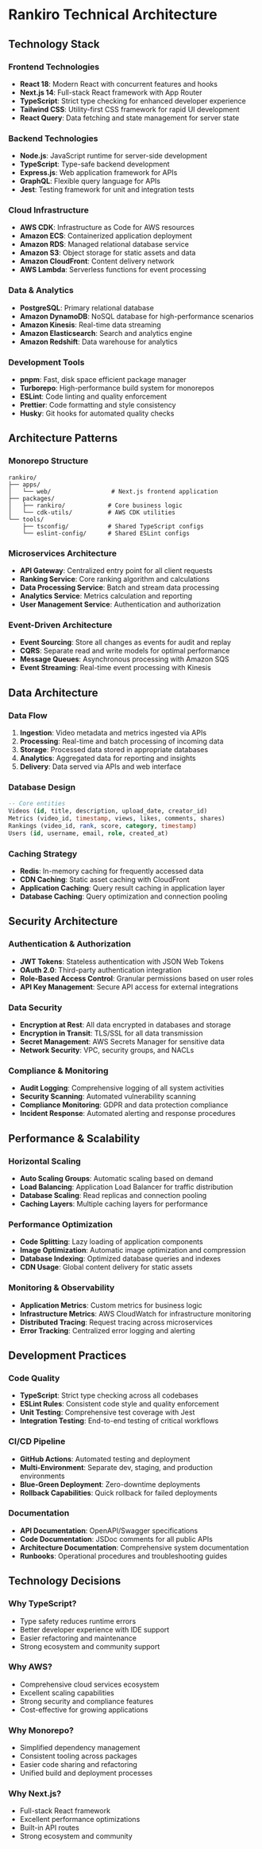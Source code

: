 # Rankiro Technical Architecture

## Technology Stack

### Frontend Technologies
- **React 18**: Modern React with concurrent features and hooks
- **Next.js 14**: Full-stack React framework with App Router
- **TypeScript**: Strict type checking for enhanced developer experience
- **Tailwind CSS**: Utility-first CSS framework for rapid UI development
- **React Query**: Data fetching and state management for server state

### Backend Technologies
- **Node.js**: JavaScript runtime for server-side development
- **TypeScript**: Type-safe backend development
- **Express.js**: Web application framework for APIs
- **GraphQL**: Flexible query language for APIs
- **Jest**: Testing framework for unit and integration tests

### Cloud Infrastructure
- **AWS CDK**: Infrastructure as Code for AWS resources
- **Amazon ECS**: Containerized application deployment
- **Amazon RDS**: Managed relational database service
- **Amazon S3**: Object storage for static assets and data
- **Amazon CloudFront**: Content delivery network
- **AWS Lambda**: Serverless functions for event processing

### Data & Analytics
- **PostgreSQL**: Primary relational database
- **Amazon DynamoDB**: NoSQL database for high-performance scenarios
- **Amazon Kinesis**: Real-time data streaming
- **Amazon Elasticsearch**: Search and analytics engine
- **Amazon Redshift**: Data warehouse for analytics

### Development Tools
- **pnpm**: Fast, disk space efficient package manager
- **Turborepo**: High-performance build system for monorepos
- **ESLint**: Code linting and quality enforcement
- **Prettier**: Code formatting and style consistency
- **Husky**: Git hooks for automated quality checks

## Architecture Patterns

### Monorepo Structure
```
rankiro/
├── apps/
│   └── web/                 # Next.js frontend application
├── packages/
│   ├── rankiro/            # Core business logic
│   └── cdk-utils/          # AWS CDK utilities
└── tools/
    ├── tsconfig/           # Shared TypeScript configs
    └── eslint-config/      # Shared ESLint configs
```

### Microservices Architecture
- **API Gateway**: Centralized entry point for all client requests
- **Ranking Service**: Core ranking algorithm and calculations
- **Data Processing Service**: Batch and stream data processing
- **Analytics Service**: Metrics calculation and reporting
- **User Management Service**: Authentication and authorization

### Event-Driven Architecture
- **Event Sourcing**: Store all changes as events for audit and replay
- **CQRS**: Separate read and write models for optimal performance
- **Message Queues**: Asynchronous processing with Amazon SQS
- **Event Streaming**: Real-time event processing with Kinesis

## Data Architecture

### Data Flow
1. **Ingestion**: Video metadata and metrics ingested via APIs
2. **Processing**: Real-time and batch processing of incoming data
3. **Storage**: Processed data stored in appropriate databases
4. **Analytics**: Aggregated data for reporting and insights
5. **Delivery**: Data served via APIs and web interface

### Database Design
```sql
-- Core entities
Videos (id, title, description, upload_date, creator_id)
Metrics (video_id, timestamp, views, likes, comments, shares)
Rankings (video_id, rank, score, category, timestamp)
Users (id, username, email, role, created_at)
```

### Caching Strategy
- **Redis**: In-memory caching for frequently accessed data
- **CDN Caching**: Static asset caching with CloudFront
- **Application Caching**: Query result caching in application layer
- **Database Caching**: Query optimization and connection pooling

## Security Architecture

### Authentication & Authorization
- **JWT Tokens**: Stateless authentication with JSON Web Tokens
- **OAuth 2.0**: Third-party authentication integration
- **Role-Based Access Control**: Granular permissions based on user roles
- **API Key Management**: Secure API access for external integrations

### Data Security
- **Encryption at Rest**: All data encrypted in databases and storage
- **Encryption in Transit**: TLS/SSL for all data transmission
- **Secret Management**: AWS Secrets Manager for sensitive data
- **Network Security**: VPC, security groups, and NACLs

### Compliance & Monitoring
- **Audit Logging**: Comprehensive logging of all system activities
- **Security Scanning**: Automated vulnerability scanning
- **Compliance Monitoring**: GDPR and data protection compliance
- **Incident Response**: Automated alerting and response procedures

## Performance & Scalability

### Horizontal Scaling
- **Auto Scaling Groups**: Automatic scaling based on demand
- **Load Balancing**: Application Load Balancer for traffic distribution
- **Database Scaling**: Read replicas and connection pooling
- **Caching Layers**: Multiple caching layers for performance

### Performance Optimization
- **Code Splitting**: Lazy loading of application components
- **Image Optimization**: Automatic image optimization and compression
- **Database Indexing**: Optimized database queries and indexes
- **CDN Usage**: Global content delivery for static assets

### Monitoring & Observability
- **Application Metrics**: Custom metrics for business logic
- **Infrastructure Metrics**: AWS CloudWatch for infrastructure monitoring
- **Distributed Tracing**: Request tracing across microservices
- **Error Tracking**: Centralized error logging and alerting

## Development Practices

### Code Quality
- **TypeScript**: Strict type checking across all codebases
- **ESLint Rules**: Consistent code style and quality enforcement
- **Unit Testing**: Comprehensive test coverage with Jest
- **Integration Testing**: End-to-end testing of critical workflows

### CI/CD Pipeline
- **GitHub Actions**: Automated testing and deployment
- **Multi-Environment**: Separate dev, staging, and production environments
- **Blue-Green Deployment**: Zero-downtime deployments
- **Rollback Capabilities**: Quick rollback for failed deployments

### Documentation
- **API Documentation**: OpenAPI/Swagger specifications
- **Code Documentation**: JSDoc comments for all public APIs
- **Architecture Documentation**: Comprehensive system documentation
- **Runbooks**: Operational procedures and troubleshooting guides

## Technology Decisions

### Why TypeScript?
- Type safety reduces runtime errors
- Better developer experience with IDE support
- Easier refactoring and maintenance
- Strong ecosystem and community support

### Why AWS?
- Comprehensive cloud services ecosystem
- Excellent scaling capabilities
- Strong security and compliance features
- Cost-effective for growing applications

### Why Monorepo?
- Simplified dependency management
- Consistent tooling across packages
- Easier code sharing and refactoring
- Unified build and deployment processes

### Why Next.js?
- Full-stack React framework
- Excellent performance optimizations
- Built-in API routes
- Strong ecosystem and community